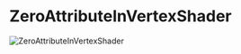 ﻿# ZeroAttributeInVertexShader
![ZeroAttributeInVertexShader](https://github.com/bitzhuwei/CSharpGL/blob/master/Demos/ZeroAttributeInVertexShader/ZeroAttributeInVertexShader.png?raw=true)
